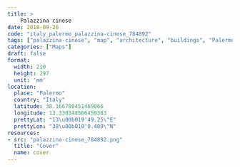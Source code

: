 ```yaml
---
title: > 
    Palazzina cinese
date: 2018-09-26
code: "italy_palermo_palazzina-cinese_784892"
tags: ["palazzina-cinese", "map", "architecture", "buildings", "Palermo", "Italy"]
categories: ["Maps"]
draft: false
format:
  width: 210
  height: 297
  unit: 'mm'
location:
  place: "Palermo"
  country: "Italy"
  latitude: 38.166780451469066
  longitude: 13.330348566459383
  prettyLat: "13\u00b019'49.25\"E"
  prettyLon: "38\u00b010'0.409\"N"
resources:
- src: "palazzina-cinese_784892.png"
  title: "Cover"
  name: cover
---
```

